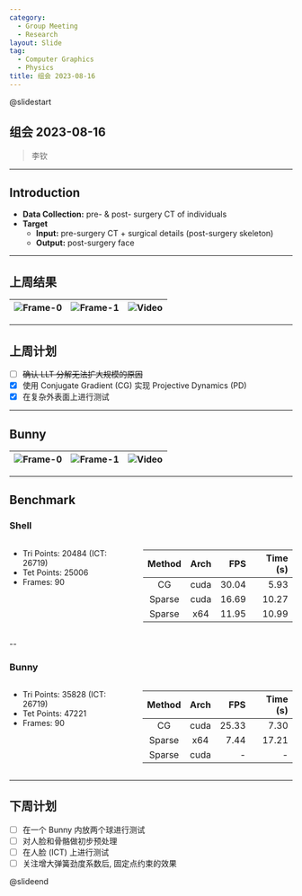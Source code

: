 ```yaml
---
category:
  - Group Meeting
  - Research
layout: Slide
tag:
  - Computer Graphics
  - Physics
title: 组会 2023-08-16
---
```


@slidestart

## 组会 2023-08-16

> 李钦

---

## Introduction

- **Data Collection:** pre- & post- surgery CT of individuals
- **Target**
  - **Input:** pre-surgery CT + surgical details (post-surgery skeleton)
  - **Output:** post-surgery face

---

## 上周结果

| ![Frame-0](https://cdn.liblaf.me/img/2023/2023-08-09T163128Z.png) | ![Frame-1](https://cdn.liblaf.me/img/2023/2023-08-09T163349Z.png) | ![Video](https://cdn.liblaf.me/img/2023/2023-08-09T163433Z.gif) |
| :---------------------------------------------------------------: | :---------------------------------------------------------------: | :-------------------------------------------------------------: |

---

## 上周计划

- [ ] ~~确认 LLT 分解无法扩大规模的原因~~
- [x] 使用 Conjugate Gradient (CG) 实现 Projective Dynamics (PD)
- [x] 在复杂外表面上进行测试

---

## Bunny

| ![Frame-0](https://cdn.liblaf.me/img/2023/2023-08-16T160256Z.png) | ![Frame-1](https://cdn.liblaf.me/img/2023/2023-08-16T160332Z.png) | ![Video](https://cdn.liblaf.me/img/2023/2023-08-16T160344Z.gif) |
| :---------------------------------------------------------------: | :---------------------------------------------------------------: | :-------------------------------------------------------------: |

---

## Benchmark

### Shell

<div class="columns">

<div>

- Tri Points: 20484 (ICT: 26719)
- Tet Points: 25006
- Frames: 90

</div>

<div>

| Method | Arch |   FPS | Time (s) |
| :----: | :--: | ----: | -------: |
|   CG   | cuda | 30.04 |     5.93 |
| Sparse | cuda | 16.69 |    10.27 |
| Sparse | x64  | 11.95 |    10.99 |

</div>

</div>

--

### Bunny

<div class="columns">

<div>

- Tri Points: 35828 (ICT: 26719)
- Tet Points: 47221
- Frames: 90

</div>

<div>

| Method | Arch |   FPS | Time (s) |
| :----: | :--: | ----: | -------: |
|   CG   | cuda | 25.33 |     7.30 |
| Sparse | x64  |  7.44 |    17.21 |
| Sparse | cuda |     - |        - |

</div>

</div>

---

## 下周计划

- [ ] 在一个 Bunny 内放两个球进行测试
- [ ] 对人脸和骨骼做初步预处理
- [ ] 在人脸 (ICT) 上进行测试
- [ ] 关注增大弹簧劲度系数后, 固定点约束的效果

@slideend

